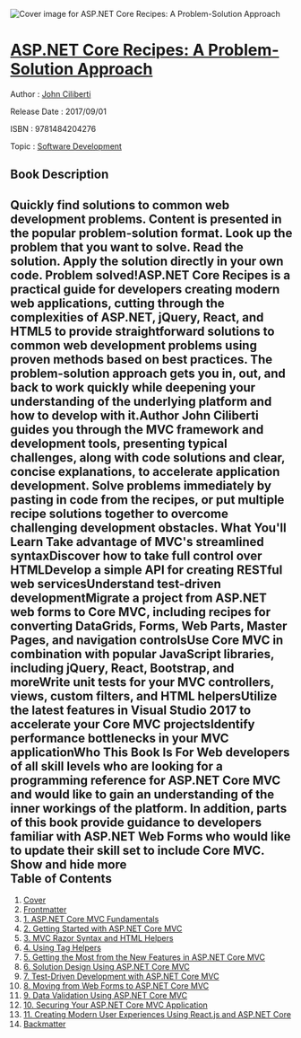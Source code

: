 ![Cover image for ASP.NET Core Recipes: A Problem-Solution Approach](https://imgdetail.ebookreading.net/cover/cover/software_development/EB9781484204276.jpg)

[ASP.NET Core Recipes: A Problem-Solution Approach](https://ebookreading.net/view/book/ASP.NET+Core+Recipes%3A+A+Problem-Solution+Approach-EB9781484204276_1.html "ASP.NET Core Recipes: A Problem-Solution Approach")
====================================================================================================================

Author : [John Ciliberti](https://ebookreading.net/search/author/John+Ciliberti)

Release Date : 2017/09/01

ISBN : 9781484204276

Topic : [Software Development](https://ebookreading.net/search/category/software-development)

Book Description
-----------------

 Quickly find solutions to common web development problems. Content is presented in the popular problem-solution format. Look up the problem that you want to solve. Read the solution. Apply the solution directly in your own code. Problem solved!ASP.NET Core Recipes is a practical guide for developers creating modern web applications, cutting through the complexities of ASP.NET, jQuery, React, and HTML5 to provide straightforward solutions to common web development problems using proven methods based on best practices. The problem-solution approach gets you in, out, and back to work quickly while deepening your understanding of the underlying platform and how to develop with it.Author John Ciliberti guides you through the MVC framework and development tools, presenting typical challenges, along with code solutions and clear, concise explanations, to accelerate application development. Solve problems immediately by pasting in code from the recipes, or put multiple recipe solutions together to overcome challenging development obstacles.
What You'll Learn
Take advantage of MVC's streamlined syntaxDiscover how to take full control over HTMLDevelop a simple API for creating RESTful web servicesUnderstand test-driven developmentMigrate a project from ASP.NET web forms to Core MVC, including recipes for converting DataGrids, Forms, Web Parts, Master Pages, and navigation controlsUse Core MVC in combination with popular JavaScript libraries, including jQuery, React, Bootstrap, and moreWrite unit tests for your MVC controllers, views, custom filters, and HTML helpersUtilize the latest features in Visual Studio 2017 to accelerate your Core MVC projectsIdentify performance bottlenecks in your MVC applicationWho This Book Is For
Web developers of all skill levels who are looking for a programming reference for ASP.NET Core MVC and would like to gain an understanding of the inner workings of the platform. In addition, parts of this book provide guidance to developers familiar with ASP.NET Web Forms who would like to update their skill set to include Core MVC.
           Show and hide more                
Table of Contents
-----------------

1. [Cover](https://ebookreading.net/view/book/ASP.NET+Core+Recipes%3A+A+Problem-Solution+Approach-EB9781484204276_1.html)
1. [Frontmatter](https://ebookreading.net/view/book/ASP.NET+Core+Recipes%3A+A+Problem-Solution+Approach-EB9781484204276_2.html)
1. [1. ASP.NET Core MVC Fundamentals](https://ebookreading.net/view/book/ASP.NET+Core+Recipes%3A+A+Problem-Solution+Approach-EB9781484204276_3.html)
1. [2. Getting Started with ASP.NET Core MVC](https://ebookreading.net/view/book/ASP.NET+Core+Recipes%3A+A+Problem-Solution+Approach-EB9781484204276_4.html)
1. [3. MVC Razor Syntax and HTML Helpers](https://ebookreading.net/view/book/ASP.NET+Core+Recipes%3A+A+Problem-Solution+Approach-EB9781484204276_5.html)
1. [4. Using Tag Helpers](https://ebookreading.net/view/book/ASP.NET+Core+Recipes%3A+A+Problem-Solution+Approach-EB9781484204276_6.html)
1. [5. Getting the Most from the New Features in ASP.NET Core MVC](https://ebookreading.net/view/book/ASP.NET+Core+Recipes%3A+A+Problem-Solution+Approach-EB9781484204276_7.html)
1. [6. Solution Design Using ASP.NET Core MVC](https://ebookreading.net/view/book/ASP.NET+Core+Recipes%3A+A+Problem-Solution+Approach-EB9781484204276_8.html)
1. [7. Test-Driven Development with ASP.NET Core MVC](https://ebookreading.net/view/book/ASP.NET+Core+Recipes%3A+A+Problem-Solution+Approach-EB9781484204276_9.html)
1. [8. Moving from Web Forms to ASP.NET Core MVC](https://ebookreading.net/view/book/ASP.NET+Core+Recipes%3A+A+Problem-Solution+Approach-EB9781484204276_10.html)
1. [9. Data Validation Using ASP.NET Core MVC](https://ebookreading.net/view/book/ASP.NET+Core+Recipes%3A+A+Problem-Solution+Approach-EB9781484204276_11.html)
1. [10. Securing Your ASP.NET Core MVC Application](https://ebookreading.net/view/book/ASP.NET+Core+Recipes%3A+A+Problem-Solution+Approach-EB9781484204276_12.html)
1. [11. Creating Modern User Experiences Using React.js and ASP.NET Core](https://ebookreading.net/view/book/ASP.NET+Core+Recipes%3A+A+Problem-Solution+Approach-EB9781484204276_13.html)
1. [Backmatter](https://ebookreading.net/view/book/ASP.NET+Core+Recipes%3A+A+Problem-Solution+Approach-EB9781484204276_14.html)

